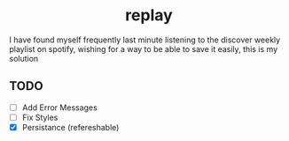 <div align="center"><h1>replay</h1></div>

I have found myself frequently last minute listening to the discover weekly playlist on spotify, wishing for a way to be able to save it easily, this is my solution

## TODO

- [ ] Add Error Messages
- [ ] Fix Styles
- [X] Persistance (refereshable)
